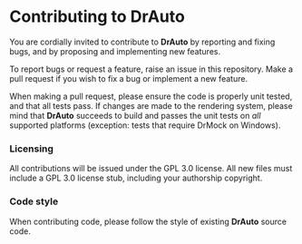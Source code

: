 # Contributing to **DrAuto**

You are cordially invited to contribute to **DrAuto** by reporting and
fixing bugs, and by proposing and implementing new features. 

To report bugs or request a feature, raise an issue in this repository.
Make a pull request if you wish to fix a bug or implement a new feature.

When making a pull request, please ensure the code is properly unit
tested, and that all tests pass. If changes are made to the rendering
system, please mind that **DrAuto** succeeds to build and passes the
unit tests on _all_ supported platforms (exception: tests that require
DrMock on Windows).

### Licensing

All contributions will be issued under the GPL 3.0 license. All new
files must include a GPL 3.0 license stub, including your authorship
copyright.

### Code style

When contributing code, please follow the style of existing **DrAuto**
source code.
